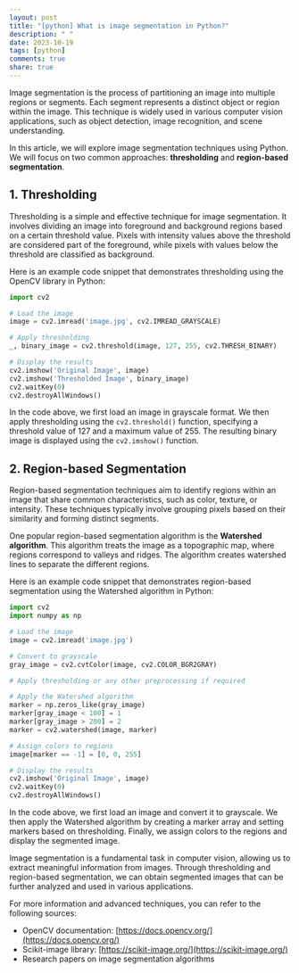 ```yaml
---
layout: post
title: "[python] What is image segmentation in Python?"
description: " "
date: 2023-10-19
tags: [python]
comments: true
share: true
---
```


Image segmentation is the process of partitioning an image into multiple regions or segments. Each segment represents a distinct object or region within the image. This technique is widely used in various computer vision applications, such as object detection, image recognition, and scene understanding.

In this article, we will explore image segmentation techniques using Python. We will focus on two common approaches: **thresholding** and **region-based segmentation**.

## 1. Thresholding

Thresholding is a simple and effective technique for image segmentation. It involves dividing an image into foreground and background regions based on a certain threshold value. Pixels with intensity values above the threshold are considered part of the foreground, while pixels with values below the threshold are classified as background.

Here is an example code snippet that demonstrates thresholding using the OpenCV library in Python:

```python
import cv2

# Load the image
image = cv2.imread('image.jpg', cv2.IMREAD_GRAYSCALE)

# Apply thresholding
_, binary_image = cv2.threshold(image, 127, 255, cv2.THRESH_BINARY)

# Display the results
cv2.imshow('Original Image', image)
cv2.imshow('Thresholded Image', binary_image)
cv2.waitKey(0)
cv2.destroyAllWindows()
```

In the code above, we first load an image in grayscale format. We then apply thresholding using the `cv2.threshold()` function, specifying a threshold value of 127 and a maximum value of 255. The resulting binary image is displayed using the `cv2.imshow()` function.

## 2. Region-based Segmentation

Region-based segmentation techniques aim to identify regions within an image that share common characteristics, such as color, texture, or intensity. These techniques typically involve grouping pixels based on their similarity and forming distinct segments.

One popular region-based segmentation algorithm is the **Watershed algorithm**. This algorithm treats the image as a topographic map, where regions correspond to valleys and ridges. The algorithm creates watershed lines to separate the different regions.

Here is an example code snippet that demonstrates region-based segmentation using the Watershed algorithm in Python:

```python
import cv2
import numpy as np

# Load the image
image = cv2.imread('image.jpg')

# Convert to grayscale
gray_image = cv2.cvtColor(image, cv2.COLOR_BGR2GRAY)

# Apply thresholding or any other preprocessing if required

# Apply the Watershed algorithm
marker = np.zeros_like(gray_image)
marker[gray_image < 100] = 1
marker[gray_image > 200] = 2
marker = cv2.watershed(image, marker)

# Assign colors to regions
image[marker == -1] = [0, 0, 255]

# Display the results
cv2.imshow('Original Image', image)
cv2.waitKey(0)
cv2.destroyAllWindows()
```

In the code above, we first load an image and convert it to grayscale. We then apply the Watershed algorithm by creating a marker array and setting markers based on thresholding. Finally, we assign colors to the regions and display the segmented image.

Image segmentation is a fundamental task in computer vision, allowing us to extract meaningful information from images. Through thresholding and region-based segmentation, we can obtain segmented images that can be further analyzed and used in various applications.

For more information and advanced techniques, you can refer to the following sources:

- OpenCV documentation: [https://docs.opencv.org/](https://docs.opencv.org/)
- Scikit-image library: [https://scikit-image.org/](https://scikit-image.org/)
- Research papers on image segmentation algorithms